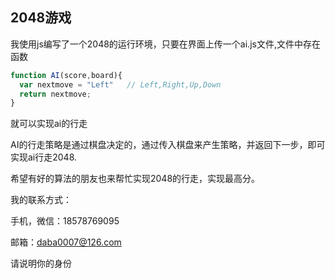 ## 2048游戏
我使用js编写了一个2048的运行环境，只要在界面上传一个ai.js文件,文件中存在函数
```js
function AI(score,board){
  var nextmove = "Left"   // Left,Right,Up,Down
  return nextmove;
}
```
就可以实现ai的行走

AI的行走策略是通过棋盘决定的，通过传入棋盘来产生策略，并返回下一步，即可实现ai行走2048.

希望有好的算法的朋友也来帮忙实现2048的行走，实现最高分。

我的联系方式：

手机，微信：18578769095

邮箱：daba0007@126.com

请说明你的身份
